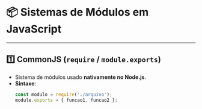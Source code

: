 # 📦 Sistemas de Módulos em JavaScript

---

## 1️⃣ CommonJS (`require` / `module.exports`)

- Sistema de módulos usado **nativamente no Node.js**.  
- **Sintaxe**:
  ```javascript
  const modulo = require('./arquivo');
  module.exports = { funcao1, funcao2 };
